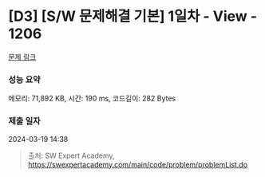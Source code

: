 # [D3] [S/W 문제해결 기본] 1일차 - View - 1206 

[문제 링크](https://swexpertacademy.com/main/code/problem/problemDetail.do?contestProbId=AV134DPqAA8CFAYh) 

### 성능 요약

메모리: 71,892 KB, 시간: 190 ms, 코드길이: 282 Bytes

### 제출 일자

2024-03-19 14:38



> 출처: SW Expert Academy, https://swexpertacademy.com/main/code/problem/problemList.do